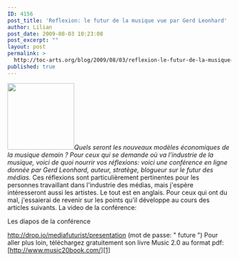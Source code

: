 ```yaml
---
ID: 4156
post_title: 'Reflexion: le futur de la musique vue par Gerd Leonhard'
author: Lilian
post_date: 2009-08-03 10:23:08
post_excerpt: ""
layout: post
permalink: >
  http://toc-arts.org/blog/2009/08/03/reflexion-le-futur-de-la-musique-vue-par-gerd-leonhard/
published: true
---
```

*<img class="alignleft size-thumbnail wp-image-9204" title="gerd-leonhardt-web-conference" src="http://toc-arts.org/blog/wp-content/uploads/2009/08/gerd-leonhardt-web-conference-150x150.jpg" alt="" width="150" height="150" />Quels seront les nouveaux modèles économiques de la musique demain ? Pour ceux qui se demande où va l'industrie de la musique, voici de quoi nourrir vos réflexions: voici une conférence en ligne donnée par Gerd Leonhard, auteur, stratège, blogueur sur le futur des médias.* Ces réflexions sont particulièrement pertinentes pour les personnes travaillant dans l'industrie des médias, mais j'espère intéresseront aussi les artistes. Le tout est en anglais. Pour ceux qui ont du mal, j'essaierai de revenir sur les points qu'il développe au cours des articles suivants. La video de la conférence: <p style="text-align: center;">
</p> Les diapos de la conférence 

<http://drop.io/mediafuturist/presentation> (mot de passe: " future ") Pour aller plus loin, téléchargez gratuitement son livre Music 2.0 au format pdf: [http://www.music20book.com/][1]

 [1]: http://www.music20book.com/ "music 2.0"